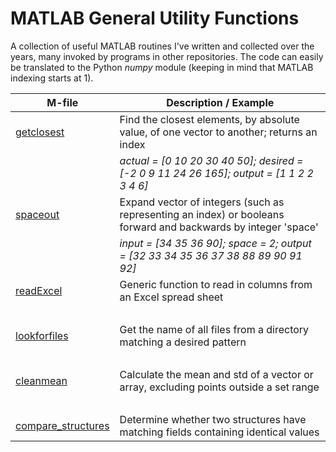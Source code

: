# MATLAB General Utility Functions
A collection of useful MATLAB routines I've written and collected over the years, many invoked by programs in other repositories. The code can easily be translated to the Python _numpy_ module (keeping in mind that MATLAB indexing starts at 1).

M-file | Description / Example
------ | -----------
[getclosest](getclosest.m) | Find the closest elements, by absolute value, of one vector to another; returns an index
&nbsp; | _actual = [0 10 20 30 40 50]; desired = [-2 0 9 11 24 26 165]; output = [1 1 2 2 3 4 6]_
[spaceout](spaceout.m) | Expand vector of integers (such as representing an index) or booleans forward and backwards by integer 'space'
&nbsp; | _input = [34 35 36 90]; space = 2; output = [32 33 34 35 36 37 38 88 89 90 91 92]_
[readExcel](readExcel.m) | Generic function to read in columns from an Excel spread sheet
&nbsp; | 
[lookforfiles](lookforfiles.m) | Get the name of all files from a directory matching a desired pattern
&nbsp; | 
[cleanmean](cleanmean.m) | Calculate the mean and std of a vector or array, excluding points outside a set range
&nbsp; | 
[compare_structures](compare_structures.m) | Determine whether two structures have matching fields containing identical values



